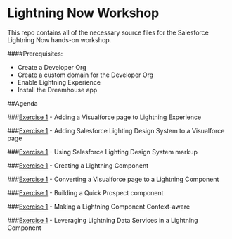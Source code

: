 # Lightning Now Workshop

This repo contains all of the necessary source files for the Salesforce Lightning Now hands-on workshop. 

####Prerequisites:
* Create a Developer Org
* Create a custom domain for the Developer Org
* Enable Lightning Experience
* Install the Dreamhouse app

##Agenda

###[Exercise 1](https://github.com/garazi/LightningNowWorkshop/tree/exercise-1) - Adding a Visualforce page to Lightning Experience

###[Exercise 1](https://github.com/garazi/LightningNowWorkshop/tree/exercise-2) - Adding Salesforce Lighting Design System to a Visualforce page

###[Exercise 1](https://github.com/garazi/LightningNowWorkshop/tree/exercise-3) - Using Salesforce Lighting Design System markup

###[Exercise 1](https://github.com/garazi/LightningNowWorkshop/tree/exercise-4) - Creating a Lightning Component

###[Exercise 1](https://github.com/garazi/LightningNowWorkshop/tree/exercise-5) - Converting a Visualforce page to a Lightning Component

###[Exercise 1](https://github.com/garazi/LightningNowWorkshop/tree/exercise-6) - Building a Quick Prospect component

###[Exercise 1](https://github.com/garazi/LightningNowWorkshop/tree/exercise-7) - Making a Lightning Component Context-aware

###[Exercise 1](https://github.com/garazi/LightningNowWorkshop/tree/exercise-8) - Leveraging Lightning Data Services in a Lightning Component